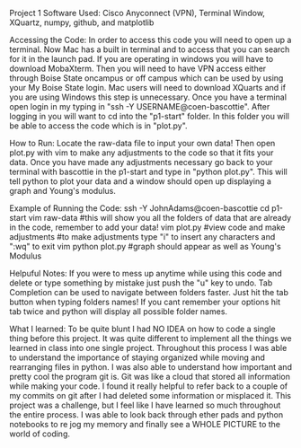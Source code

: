 Project 1
Software Used: Cisco Anyconnect (VPN), Terminal Window, XQuartz, numpy, github, and matplotlib

Accessing the Code: In order to access this code you will need to open up a terminal. Now Mac has a built in terminal and to access that you can search for it in the launch pad. If you are operating in windows you will have to download MobaXterm.
Then you will need to have VPN access either through Boise State oncampus or off campus which can be used by using your My Boise State login. Mac users will need to download XQuarts and if you are using Windows this step is unnecessary. 
Once you have a terminal open login in my typing in "ssh -Y USERNAME@coen-bascottie". After logging in you will want to cd into the "p1-start" folder. In this folder you will be able to access the code which is in "plot.py". 

How to Run: Locate the raw-data file to input your own data! Then open plot.py with vim to make any adjustments to the code so that it fits your data. Once you have made any adjustments necessary go back to your terminal with bascottie in the p1-start and type in "python plot.py". This will tell python to plot your data and a window should open up displaying a graph and Young's modulus.

Example of Running the Code: 
  ssh -Y JohnAdams@coen-bascottie
  cd p1-start
    vim raw-data
      #this will show you all the folders of data that are already in the code, remember to add your data!
    vim plot.py
      #view code and make adjustments
        #to make adjustments type "i" to insert any characters and ":wq" to exit vim
     python plot.py
        #graph should appear as well as Young's Modulus
        
Helpuful Notes: 
  If you were to mess up anytime while using this code and delete or type something by mistake just push the "u" key to undo.
  Tab Completion can be used to navigate between folders faster. Just hit the tab button when typing folders names! If you cant remember your options hit tab twice and python will display all possible folder names.
  
What I learned: To be quite blunt I had NO IDEA on how to code a single thing before this project. It was quite different to implement all the things we learned in class into one single project. Throughout this process I was able to understand the importance of staying organized while moving and rearranging files in python. I was also able to understand how important and pretty cool the program git is. Git was like a cloud that stored all information while making your code. I found it really helpful to refer back to a couple of my commits on git after I had deleted some information or misplaced it. This project was a challenge, but I feel like I have learned so much throughout the entire process. I was able to look back through ether pads and python notebooks to re jog my memory and finally see a WHOLE PICTURE to the world of coding. 
